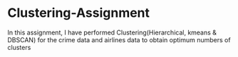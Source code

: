 # Clustering-Assignment
In this assignment, I have performed Clustering(Hierarchical, kmeans &amp; DBSCAN) for the crime data and airlines data to obtain optimum numbers of clusters
